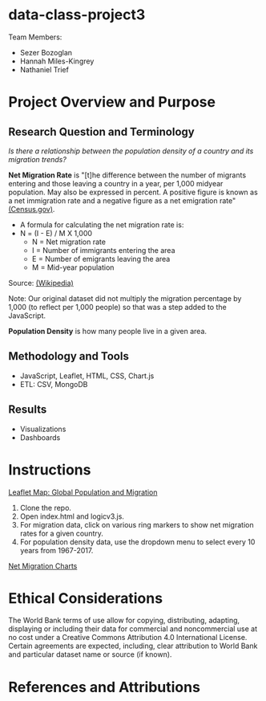 # data-class-project3

Team Members:
- Sezer Bozoglan
- Hannah Miles-Kingrey
- Nathaniel Trief


# Project Overview and Purpose
## Research Question and Terminology
*Is there a relationship between the population density of a country and its migration trends?*

**Net Migration Rate** is "[t]he difference between the number of migrants entering and those leaving a country in a year, per 1,000 midyear population. May also be expressed in percent. A positive figure is known as a net immigration rate and a negative figure as a net emigration rate" [(Census.gov)](https://www.census.gov/glossary/?term=Net+migration+rate).

- A formula for calculating the net migration rate is:
- N = (I - E) / M X 1,000
  - N = Net migration rate
  - I = Number of immigrants entering the area
  - E = Number of emigrants leaving the area
  - M = Mid-year population

Source: [(Wikipedia)](https://en.wikipedia.org/wiki/Net_migration_rate#:~:text=The%20net%20migration%20rate%20is,positive%20net%20migration%20rate%20occurs.)
    
Note: Our original dataset did not multiply the migration percentage by 1,000 (to reflect per 1,000 people) so that was a step added to the JavaScript.

**Population Density** is how many people live in a given area.

## Methodology and Tools
- JavaScript, Leaflet, HTML, CSS, Chart.js
- ETL: CSV, MongoDB

## Results
- Visualizations
- Dashboards

# Instructions 
<ins> Leaflet Map: Global Population and Migration </ins>
1. Clone the repo.
2. Open index.html and logicv3.js.
3. For migration data, click on various ring markers to show net migration rates for a given country.
4. For population density data, use the dropdown menu to select every 10 years from 1967-2017.

<ins> Net Migration Charts </ins>

# Ethical Considerations
The World Bank terms of use allow for copying, distributing, adapting, displaying or including their data for commercial and noncommercial use at no cost under a Creative Commons Attribution 4.0 International License. Certain agreements are expected, including, clear attribution to World Bank and particular dataset name or source (if known).

# References and Attributions
